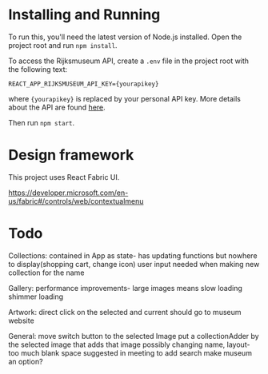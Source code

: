 # Installing and Running
To run this, you'll need the latest version of Node.js installed.
Open the project root and run `npm install`.

To access the Rijksmuseum API, create a `.env` file in the project root with the following text:

```
REACT_APP_RIJKSMUSEUM_API_KEY={yourapikey}
```

where `{yourapikey}` is replaced by your personal API key. More details about the API are found [here](https://data.rijksmuseum.nl/object-metadata/api/).

Then run `npm start`.

# Design framework
This project uses React Fabric UI.

https://developer.microsoft.com/en-us/fabric#/controls/web/contextualmenu

# Todo
Collections:
contained in App as state- has updating functions but nowhere to display(shopping cart, change icon)
user input needed when making new collection for the name

Gallery:
performance improvements- large images means slow loading
shimmer loading

Artwork:
direct click on the selected and current should go to museum website

General:
move switch button to the selected Image
put a collectionAdder by the selected image that adds that image
possibly changing name, layout- too much blank space
suggested in meeting to add search
make museum an option?